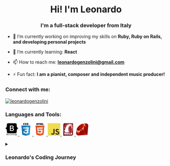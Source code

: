 <h1 align="center">Hi! I'm Leonardo</h1>
<h3 align="center">I'm a full-stack developer from Italy</h3>

- 🔭 I’m currently working on improving my skills on **Ruby, Ruby on Rails, and developing personal projects**

- 🌱 I’m currently learning: **React**

- 📫 How to reach me: **leonardogenzolini@gmail.com**

- ⚡ Fun fact: **I am a pianist, composer and independent music producer!**

<h3 align="left">Connect with me:</h3>
<p align="left">
<a href="https://linkedin.com/in/leonardogenzolini" target="blank"><img align="center" src="https://raw.githubusercontent.com/rahuldkjain/github-profile-readme-generator/master/src/images/icons/Social/linked-in-alt.svg" alt="leonardogenzolini" height="30" width="40" /></a>
</p>

<h3 align="left">Languages and Tools:</h3>
<p align="left"> <a href="https://getbootstrap.com" target="_blank" rel="noreferrer"> <img src="https://raw.githubusercontent.com/devicons/devicon/master/icons/bootstrap/bootstrap-plain-wordmark.svg" alt="bootstrap" width="40" height="40"/> </a> <a href="https://www.w3schools.com/css/" target="_blank" rel="noreferrer"> <img src="https://raw.githubusercontent.com/devicons/devicon/master/icons/css3/css3-original-wordmark.svg" alt="css3" width="40" height="40"/> </a> <a href="https://www.w3.org/html/" target="_blank" rel="noreferrer"> <img src="https://raw.githubusercontent.com/devicons/devicon/master/icons/html5/html5-original-wordmark.svg" alt="html5" width="40" height="40"/> </a> <a href="https://developer.mozilla.org/en-US/docs/Web/JavaScript" target="_blank" rel="noreferrer"> <img src="https://raw.githubusercontent.com/devicons/devicon/master/icons/javascript/javascript-original.svg" alt="javascript" width="40" height="40"/> </a> <a href="https://rubyonrails.org" target="_blank" rel="noreferrer"> <img src="https://raw.githubusercontent.com/devicons/devicon/master/icons/rails/rails-original-wordmark.svg" alt="rails" width="40" height="40"/> </a> <a href="https://www.ruby-lang.org/en/" target="_blank" rel="noreferrer"> <img src="https://raw.githubusercontent.com/devicons/devicon/master/icons/ruby/ruby-original.svg" alt="ruby" width="40" height="40"/> </a> </p>

<details>
 <summary><h3>Leonardo's Coding Journey</h3></summary>
  I started my coding journey shortly after graduating in 2020. Following my passion for programming, I took free online courses such as The Odin Project and freeCodeCamp to build my first web applications. This passion of mine eventually led me to enroll in Le Wagon Full-Stack bootcamp, a world-renowned program that offers immersive coding experiences for aspiring developers.
At Le Wagon, I was able to interact with professionals in the industry and learn from experienced instructors who provided me with valuable insights and guidance. Through the bootcamp, I gained hands-on experience in building complex applications and acquired a deep understanding of the software development process.
Since then, I have been focusing on building my portfolio and gaining more experience as a software developer. However, I also have a burning desire to start my own project and create something that I can call my own. I believe that now is the time to pursue this dream and take my skills to the next level.
